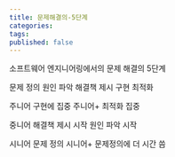 ```yaml
---
title: 문제해결의-5단계
categories: 
tags: 
published: false
---
```

소프트웨어 엔지니어링에서의 문제 해결의 5단계

문제 정의
원인 파악
해결책 제시
구현
최적화

주니어
구현에 집중
주니어+
 최적화 집중

중니어
해결책 제시 시작
원인 파악 시작

시니어
문제 정의
시니어+
문제정의에 더 시간 씀